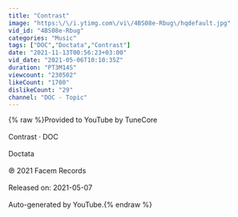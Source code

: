 ```yaml
---
title: "Contrast"
image: "https:\/\/i.ytimg.com\/vi\/4BS08e-Rbug\/hqdefault.jpg"
vid_id: "4BS08e-Rbug"
categories: "Music"
tags: ["DOC","Doctata","Contrast"]
date: "2021-11-13T00:56:23+03:00"
vid_date: "2021-05-06T10:10:35Z"
duration: "PT3M14S"
viewcount: "230502"
likeCount: "1700"
dislikeCount: "29"
channel: "DOC - Topic"
---
```

{% raw %}Provided to YouTube by TuneCore<br /><br />Contrast · DOC<br /><br />Doctata<br /><br />℗ 2021 Facem Records<br /><br />Released on: 2021-05-07<br /><br />Auto-generated by YouTube.{% endraw %}

